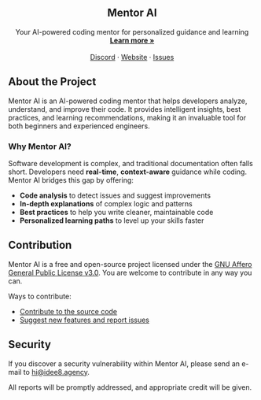 <p align="center">

  <h2 align="center">
    Mentor AI
  </h2>

  <p align="center">
    Your AI-powered coding mentor for personalized guidance and learning
    <br />
    <a href="https://getmentor.vercel.app"><strong>Learn more »</strong></a>
    <br />
    <br />
    <a href="https://discord.com/">Discord</a>
    ·
    <a href="https://getmentor.vercel.app">Website</a>
    ·
    <a href="https://github.com/idee8/mentor.ai/issues">Issues</a>
  </p>
</p>

## About the Project

Mentor AI is an AI-powered coding mentor that helps developers analyze, understand, and improve their code. It provides intelligent insights, best practices, and learning recommendations, making it an invaluable tool for both beginners and experienced engineers.

### Why Mentor AI?

Software development is complex, and traditional documentation often falls short. Developers need **real-time**, **context-aware** guidance while coding. Mentor AI bridges this gap by offering:
- **Code analysis** to detect issues and suggest improvements
- **In-depth explanations** of complex logic and patterns
- **Best practices** to help you write cleaner, maintainable code
- **Personalized learning paths** to level up your skills faster

## Contribution

Mentor AI is a free and open-source project licensed under the [GNU Affero General Public License v3.0](./LICENSE.md). You are welcome to contribute in any way you can.

Ways to contribute:

- [Contribute to the source code](./CONTRIBUTING.md)
- [Suggest new features and report issues](https://github.com/idee8/mentor.ai/issues)

## Security

If you discover a security vulnerability within Mentor AI, please send an e-mail to hi@idee8.agency.

All reports will be promptly addressed, and appropriate credit will be given.
